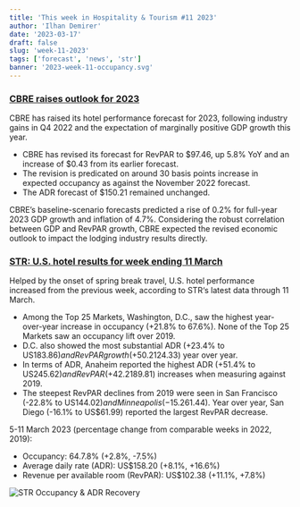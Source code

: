 ```yaml
---
title: 'This week in Hospitality & Tourism #11 2023'
author: 'Ilhan Demirer'
date: '2023-03-17'
draft: false
slug: 'week-11-2023'
tags: ['forecast', 'news', 'str']
banner: '2023-week-11-occupancy.svg'
---
```


### [CBRE raises outlook for 2023](https://hotelsmag.com/news/cbre-raises-hotel-outlook-for-2023/)

CBRE has raised its hotel performance forecast for 2023, following industry gains in Q4 2022 and the expectation of marginally positive GDP growth this year.

- CBRE has revised its forecast for RevPAR to $97.46, up 5.8% YoY and an increase of $0.43 from its earlier forecast.
- The revision is predicated on around 30 basis points increase in expected occupancy as against the November 2022 forecast.
- The ADR forecast of $150.21 remained unchanged.

CBRE’s baseline-scenario forecasts predicted a rise of 0.2% for full-year 2023 GDP growth and inflation of 4.7%. Considering the robust correlation between GDP and RevPAR growth, CBRE expected the revised economic outlook to impact the lodging industry results directly.

### [STR: U.S. hotel results for week ending 11 March](https://str.com/press-release/str-us-hotel-results-week-ending-11-march)

Helped by the onset of spring break travel, U.S. hotel performance increased from the previous week, according to STR‘s latest data through 11 March.

- Among the Top 25 Markets, Washington, D.C., saw the highest year-over-year increase in occupancy (+21.8% to 67.6%). None of the Top 25 Markets saw an occupancy lift over 2019.
- D.C. also showed the most substantial ADR (+23.4% to US$183.86) and RevPAR growth (+50.2% to US$124.33) year over year.
- In terms of ADR, Anaheim reported the highest ADR (+51.4% to US$245.62) and RevPAR (+42.2% to US$189.81) increases when measuring against 2019.
- The steepest RevPAR declines from 2019 were seen in San Francisco (-22.8% to US$144.02) and Minneapolis (-15.2% to US$61.44). Year over year, San Diego (-16.1% to US$61.99) reported the largest RevPAR decrease.

5-11 March 2023 (percentage change from comparable weeks in 2022, 2019):

- Occupancy: 64.7.8% (+2.8%, -7.5%)
- Average daily rate (ADR): US$158.20 (+8.1%, +16.6%)
- Revenue per available room (RevPAR): US$102.38 (+11.1%, +7.8%)

![STR Occupancy & ADR Recovery](/images/blogimages/2023-week-11-occupancy.svg)
